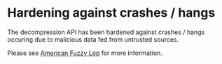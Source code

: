 # Hardening against crashes / hangs

The decompression API has been hardened against crashes / hangs occuring due to malicious data fed from untrusted sources.

Please see [American Fuzzy Lop](https://lcamtuf.coredump.cx/afl/) for more information.
